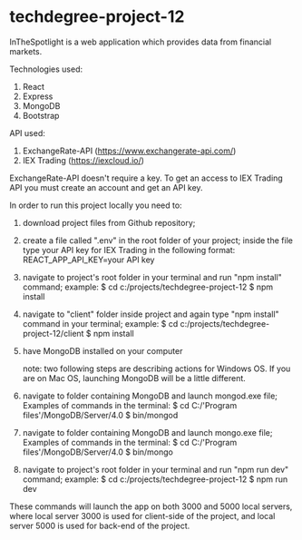 # techdegree-project-12
InTheSpotlight is a web application which provides data from financial markets.

Technologies used:
1. React
2. Express
3. MongoDB
4. Bootstrap

API used:
1. ExchangeRate-API (https://www.exchangerate-api.com/)
2. IEX Trading (https://iexcloud.io/)

ExchangeRate-API doesn't require a key.
To get an access to IEX Trading API you must create an account and get an API key.

In order to run this project locally you need to:
1. download project files from Github repository;

2. create a file called ".env" in the root folder of your project; inside the file type your API key for IEX Trading in the following format: REACT_APP_API_KEY=your API key

3. navigate to project's root folder in your terminal and run "npm install" command;
example:
$ cd c:/projects/techdegree-project-12
$ npm install

4. navigate to "client" folder inside project and again type "npm install" command in your terminal;
example:
$ cd c:/projects/techdegree-project-12/client
$ npm install

5. have MongoDB installed on your computer

   note: two following steps are describing actions for Windows OS. If you are on Mac OS, launching MongoDB will be a little different.

6. navigate to folder containing MongoDB and launch mongod.exe file;
   Examples of commands in the terminal:
   $ cd C:/'Program files'/MongoDB/Server/4.0
   $ bin/mongod

7. navigate to folder containing MongoDB and launch mongo.exe file;
   Examples of commands in the terminal:
   $ cd C:/'Program files'/MongoDB/Server/4.0
   $ bin/mongo

 8. navigate to project's root folder in your terminal and run "npm run dev" command;
example:
$ cd c:/projects/techdegree-project-12
$ npm run dev

These commands will launch the app on both 3000 and 5000 local servers, where local server 3000 is used for client-side of the project, and
local server 5000 is used for back-end of the project.
